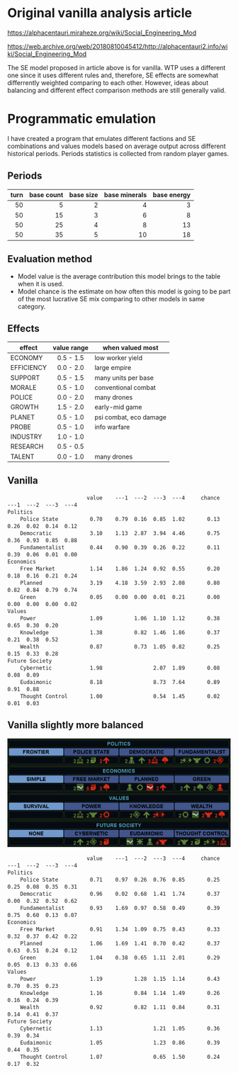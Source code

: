 # Original vanilla analysis article

https://alphacentauri.miraheze.org/wiki/Social_Engineering_Mod

https://web.archive.org/web/20180810045412/http://alphacentauri2.info/wiki/Social_Engineering_Mod

The SE model proposed in article above is for vanilla. WTP uses a different one since it uses different rules and, therefore, SE effects are somewhat differrently weighted comparing to each other. However, ideas about balancing and different effect comparison methods are still generally valid.

# Programmatic emulation

I have created a program that emulates different factions and SE combinations and values models based on average output across different historical periods. Periods statistics is collected from random player games.

## Periods

| turn | base count | base size | base minerals | base energy |
| ----: | ----: | ----: | ----: | ----: |
| 50 |  5 | 2 |  4 |  3 |
| 50 | 15 | 3 |  6 |  8 |
| 50 | 25 | 4 |  8 | 13 |
| 50 | 35 | 5 | 10 | 18 |

## Evaluation method

* Model value is the average contribution this model brings to the table when it is used.
* Model chance is the estimate on how often this model is going to be part of the most lucrative SE mix comparing to other models in same category.

## Effects

| effect | value range | when valued most |
| ---- | :----: | ---- |
| ECONOMY | 0.5 - 1.5 | low worker yield |
| EFFICIENCY | 0.0 - 2.0 | large empire |
| SUPPORT | 0.5 - 1.5 | many units per base |
| MORALE | 0.5 - 1.0 | conventional combat |
| POLICE | 0.0 - 2.0 | many drones |
| GROWTH | 1.5 - 2.0 | early-mid game |
| PLANET | 0.5 - 1.0 | psi combat, eco damage |
| PROBE | 0.5 - 1.0 | info warfare |
| INDUSTRY | 1.0 - 1.0 |  |
| RESEARCH | 0.5 - 0.5 |  |
| TALENT | 0.0 - 1.0 | many drones |

## Vanilla

```
                         value    ---1  ---2  ---3  ---4     chance    ---1  ---2  ---3  ---4
Politics
    Police State          0.70    0.79  0.16  0.85  1.02       0.13    0.26  0.02  0.14  0.12
    Democratic            3.10    1.13  2.87  3.94  4.46       0.75    0.36  0.93  0.85  0.88
    Fundamentalist        0.44    0.90  0.39  0.26  0.22       0.11    0.39  0.06  0.01  0.00
Economics
    Free Market           1.14    1.86  1.24  0.92  0.55       0.20    0.18  0.16  0.21  0.24
    Planned               3.19    4.18  3.59  2.93  2.08       0.80    0.82  0.84  0.79  0.74
    Green                 0.05    0.00  0.00  0.01  0.21       0.00    0.00  0.00  0.00  0.02
Values
    Power                 1.09          1.06  1.10  1.12       0.38          0.65  0.30  0.20
    Knowledge             1.38          0.82  1.46  1.86       0.37          0.21  0.38  0.52
    Wealth                0.87          0.73  1.05  0.82       0.25          0.15  0.33  0.28
Future Society
    Cybernetic            1.98                2.07  1.89       0.08                0.08  0.09
    Eudaimonic            8.18                8.73  7.64       0.89                0.91  0.88
    Thought Control       1.00                0.54  1.45       0.02                0.01  0.03
```

## Vanilla slightly more balanced

![se-v338.png](/images/se-v338.png)

```
                         value    ---1  ---2  ---3  ---4     chance    ---1  ---2  ---3  ---4
Politics
    Police State          0.71    0.97  0.26  0.76  0.85       0.25    0.25  0.08  0.35  0.31
    Democratic            0.96    0.02  0.68  1.41  1.74       0.37    0.00  0.32  0.52  0.62
    Fundamentalist        0.93    1.69  0.97  0.58  0.49       0.39    0.75  0.60  0.13  0.07
Economics
    Free Market           0.91    1.34  1.09  0.75  0.43       0.33    0.32  0.37  0.42  0.22
    Planned               1.06    1.69  1.41  0.70  0.42       0.37    0.63  0.51  0.24  0.12
    Green                 1.04    0.38  0.65  1.11  2.01       0.29    0.05  0.13  0.33  0.66
Values
    Power                 1.19          1.28  1.15  1.14       0.43          0.70  0.35  0.23
    Knowledge             1.16          0.84  1.14  1.49       0.26          0.16  0.24  0.39
    Wealth                0.92          0.82  1.11  0.84       0.31          0.14  0.41  0.37
Future Society
    Cybernetic            1.13                1.21  1.05       0.36                0.39  0.34
    Eudaimonic            1.05                1.23  0.86       0.39                0.44  0.35
    Thought Control       1.07                0.65  1.50       0.24                0.17  0.32
```

